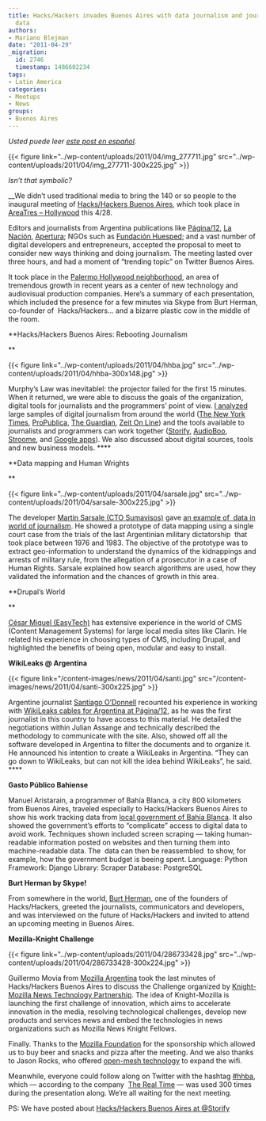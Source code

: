 ```yaml
---
title: Hacks/Hackers invades Buenos Aires with data journalism and journalism with
  data
authors:
- Mariano Blejman
date: "2011-04-29"
_migration:
  id: 2746
  timestamp: 1486602234
tags:
- Latin America
categories:
- Meetups
- News
groups:
- Buenos Aires
---
```


_Usted puede leer [este post en español][1]._

{{< figure link="../wp-content/uploads/2011/04/img\_277711.jpg" src="../wp-content/uploads/2011/04/img\_277711-300x225.jpg" >}}

_Isn&#8217;t that symbolic?_ 

 __We didn&#8217;t used traditional media to bring the 140 or so people to the inaugural meeting of [Hacks/Hackers Buenos Aires][2], which took place in [AreaTres &#8211; Hollywood][3] this 4/28.

Editors and journalists from Argentina publications like [Página/12][4], [La Nación][5], [Apertura][6]; NGOs such as [Fundación Huesped][7]; and a vast number of digital developers and entrepreneurs, accepted the proposal to meet to consider new ways thinking and doing journalism. The meeting lasted over three hours, and had a moment of &#8220;trending topic&#8221; on Twitter Buenos Aires.

It took place in the [Palermo Hollywood neighborhood][8], an area of tremendous growth in recent years as a center of new technology and audiovisual production companies. Here&#8217;s a summary of each presentation, which included the presence for a few minutes via Skype from Burt Herman, co-founder of  Hacks/Hackers&#8230; and a bizarre plastic cow in the middle of the room.

**Hacks/Hackers Buenos Aires: Rebooting Journalism

** 

{{< figure link="../wp-content/uploads/2011/04/hhba.jpg" src="../wp-content/uploads/2011/04/hhba-300x148.jpg" >}}

Murphy&#8217;s Law was inevitablel: the projector failed for the first 15 minutes. When it returned, we were able to discuss the goals of the organization, digital tools for journalists and the programmers&#8217; point of view. [I analyzed][9] large samples of digital journalism from around the world ([The New York Times][10], [ProPublica][11], [The Guardian][12], [Zeit On Line][13]) and the tools available to journalists and programmers can work together ([Storify,][14] [AudioBoo][15], [Stroome][16], and [Google apps][17]). We also discussed about digital sources, tools and new business models. ****

**Data mapping and Human Wrights

** 

{{< figure link="../wp-content/uploads/2011/04/sarsale.jpg" src="../wp-content/uploads/2011/04/sarsale-300x225.jpg" >}}

The developer [Martin Sarsale (CTO Sumavisos)][18] gave [an example of  data in world of journalism][19]. He showed a prototype of data mapping using a single court case from the trials of the last Argentinian military dictatorship  that took place between 1976 and 1983. The objective of the prototype was to extract geo-information to understand the dynamics of the kidnappings and arrests of military rule, from the allegation of a prosecutor in a case of Human Rights. Sarsale explained how search algorithms are used, how they validated the information and the chances of growth in this area.

**Drupal&#8217;s World

** 

[César Miquel (EasyTech)][20] has extensive experience in the world of CMS (Content Management Systems) for large local media sites like Clarín. He related his experience in choosing types of CMS, including Drupal, and highlighted the benefits of being open, modular and easy to install.

**WikiLeaks @ Argentina**

{{< figure link="/content-images/news/2011/04/santi.jpg" src="/content-images/news/2011/04/santi-300x225.jpg" >}}

Argentine journalist [Santiago O&#8217;Donnell][21] recounted his experience in working with [WikiLeaks cables for Argentina at Página/12][22], as he was the first journalist in this country to have access to this material. He detailed the negotiations within Julian Assange and technically described the methodology to communicate with the site. Also, showed off all the software developed in Argentina to filter the documents and to organize it. He announced his intention to create a WikiLeaks in Argentina. &#8220;They can go down to WikiLeaks, but can not kill the idea behind WikiLeaks&#8221;, he said. ****

**Gasto Público Bahiense**

Manuel Aristarain, a programmer of Bahía Blanca, a city 800 kilometers from Buenos Aires, traveled especially to Hacks/Hackers Buenos Aires to show his work tracking data from [local government of Bahía Blanca][23]. It also showed the government&#8217;s efforts to &#8220;complicate&#8221; access to digital data to avoid work. Techniques shown included screen scraping — taking human-readable information posted on websites and then turning them into machine-readable data. The  data can then be reassembled  to show, for example, how the government budget is beeing spent. Language: Python Framework: Django Library: Scraper Database: PostgreSQL

**Burt Herman by Skype!**

From somewhere in the world, [Burt Herman][24], one of the founders of Hacks/Hackers, greeted the journalists, communicators and developers, and was interviewed on the future of Hacks/Hackers and invited to attend an upcoming meeting in Buenos Aires.

**Mozilla-Knight Challenge**

{{< figure link="../wp-content/uploads/2011/04/286733428.jpg" src="../wp-content/uploads/2011/04/286733428-300x224.jpg" >}}

Guillermo Movia from [Mozilla Argentina][25] took the last minutes of Hacks/Hackers Buenos Aires to discuss the Challenge organized by [Knight-Mozilla News Technology Partnership][26]. The idea of Knight-Mozilla is launching the first challenge of innovation, which aims to accelerate innovation in the media, resolving technological challenges, develop new products and services news and embed the technologies in news organizations such as Mozilla News Knight Fellows.

Finally. Thanks to the [Mozilla Foundation][27] for the sponsorship which allowed us to buy beer and snacks and pizza after the meeting. And we also thanks to Jason Rocks, who offered [open-mesh technology][28] to expand the wifi.

Meanwhile, everyone could follow along on Twitter with the hashtag [#hhba][29], which &#8212; according to the company  [The Real Time][30] &#8212; was used 300 times during the presentation along. We&#8217;re all waiting for the next meeting.

PS: We have posted about [Hacks/Hackers Buenos Aires at @Storify][31]

 [1]: http://hackshackers.com/blog/2011/04/29/%C2%A1invasion-hackshackers-en-buenos-aires-periodismo-de-datos-y-datos-para-el-periodismo/
 [2]: http://meetupba.hackshackers.com/ "Hacks Hackers BA"
 [3]: http://areatresworkplace.com/
 [4]: http://www.pagina12.com.ar/
 [5]: http://www.lanacion.com.ar/
 [6]: http://www.apertura.com/
 [7]: http://www.huesped.org.ar/
 [8]: http://maps.google.com/maps?f=q&source=s_q&hl=es&geocode=&q=humboldt+2000,+buenos+aires,+argentina&aq=&sll=37.0625,-95.677068&sspn=35.821085,79.013672&ie=UTF8&hq=&hnear=Humboldt+2000,+Palermo,+Ciudad+Aut%C3%B3noma+de+Buenos+Aires,+Argentina&z=16&iwloc=A
 [9]: http://www.twitter.com/blejman
 [10]: http://www.nyt.com
 [11]: http://www.propublica.org
 [12]: http://www.theguardian.co.uk
 [13]: http://www.zeit.de/
 [14]: http://www.storify.com
 [15]: http://www.audioboo.com
 [16]: http://www.stroome.com
 [17]: http://google.com
 [18]: http://www.sumavisos.com/
 [19]: http://martin.malditainternet.com/hhba/alegato/
 [20]: http://www.easytech.com.ar
 [21]: http://santiagoodonnell.blogspot.com/
 [22]: http://www.pagina12.com.ar/diario/especiales/wikileaks/index.html
 [23]: http://gastopublicobahiense.org
 [24]: http://twitter.com/burtherman
 [25]: http://www.mozilla-ar.org/
 [26]: http://blog.mozilla.com/blog/2011/02/07/knight-mozilla-news-technology-partnership-announced/
 [27]: www.mozilla.org/foundation/
 [28]: http://www.open-mesh.org/
 [29]: http://twitter.com/#!/search/%23hhba
 [30]: http://www.therealtime.com.ar
 [31]: http://j.mp/jzH1f9 "Hacks/Hackers Buenos Aires @ Storify"